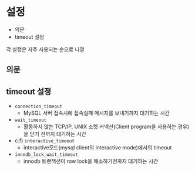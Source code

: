 # 설정

- 의문
- timeout 설정

각 설정은 자주 사용되는 순으로 나열

## 의문

## timeout 설정

- `connection_timeout`
  - MySQL 서버 접속시에 접속실패 메시지를 보내기까지 대기하는 시간
- `wait_timeout`
  - 활동하지 않는 TCP/IP, UNIX 소켓 커넥션(Client program을 사용하는 경우)을 닫기 전까지 대기하는 시간
- c.f) `interactive_timeout`
  - interactive모드(mysql client의 interactive mode)에서의 timeout
- `innodb_lock_wait_timeout`
  - innodb 트랜잭션이 row lock을 해소하기전까지 대기하는 시간
